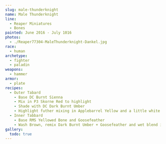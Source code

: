 ```yaml
---
slug: male-thunderknight
name: Male Thunderknight
line:
  - Reaper Miniatures
  - Bones
painted: June 2016 - July 1016
photos:
  - ./Reaper77304-MaleThunderknight-Dankel.jpg
race:
  - human
archetype:
  - fighter
  - paladin
weapons:
  - hammer
armor:
  - plate
recipes:
  - Outer Tabard
    - Base DC Burnt Sienna
    - Mix in P3 Skorne Red to highlight
    - Shade with DC Dark Burnt Umber
    - Highlight futher mixing in Applebarrel Yellow and a little white at highest
  - Inner Tabbard
    - Base RMS Yellowed Bone and Goosefeather
    - Wash Brown, remix Dark Burnt Umber + Goosefeather and wet blend into base
gallery:
  todo: true
---
```


